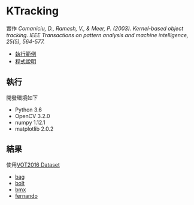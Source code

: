 # KTracking

實作 *Comaniciu, D., Ramesh, V., & Meer, P. (2003). Kernel-based object tracking. IEEE Transactions on pattern analysis and machine intelligence, 25(5), 564-577.*

- [執行範例](https://nbviewer.jupyter.org/github/tzing/ktracking/blob/master/run.ipynb)
- [程式說明](https://nbviewer.jupyter.org/github/tzing/ktracking/blob/master/report.ipynb)

## 執行

開發環境如下

- Python 3.6
- OpenCV 3.2.0
- numpy 1.12.1
- matplotlib 2.0.2

## 結果

使用[VOT2016 Dataset](http://www.votchallenge.net/vot2016/dataset.html)

- [bag](https://youtu.be/HxoUzaFtkKk)
- [bolt](https://youtu.be/MwQ_3OiYptw)
- [bmx](https://youtu.be/cNQuw8qwuvw)
- [fernando](https://youtu.be/kt6j9sjPQSY)
